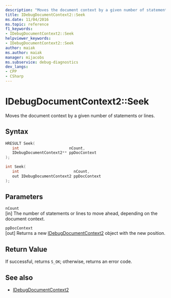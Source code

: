 ```yaml
---
description: "Moves the document context by a given number of statements or lines."
title: IDebugDocumentContext2::Seek
ms.date: 11/04/2016
ms.topic: reference
f1_keywords:
- IDebugDocumentContext2::Seek
helpviewer_keywords:
- IDebugDocumentContext2::Seek
author: maiak
ms.author: maiak
manager: mijacobs
ms.subservice: debug-diagnostics
dev_langs:
- CPP
- CSharp
---
```

# IDebugDocumentContext2::Seek

Moves the document context by a given number of statements or lines.

## Syntax

```cpp
HRESULT Seek( 
   int                      nCount,
   IDebugDocumentContext2** ppDocContext
);
```

```cpp
int Seek( 
   int                        nCount,
   out IDebugDocumentContext2 ppDocContext
);
```

## Parameters
`nCount`\
[in] The number of statements or lines to move ahead, depending on the document context.

`ppDocContext`\
[out] Returns a new [IDebugDocumentContext2](../../../extensibility/debugger/reference/idebugdocumentcontext2.md) object with the new position.

## Return Value
 If successful, returns `S_OK`; otherwise, returns an error code.

## See also
- [IDebugDocumentContext2](../../../extensibility/debugger/reference/idebugdocumentcontext2.md)
